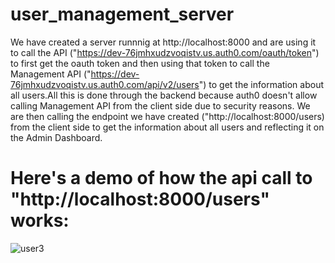 # user_management_server

We have created a server runnnig at http://localhost:8000 and are using it to call the API ("https://dev-76jmhxudzvoqistv.us.auth0.com/oauth/token")  to first get the oauth token and then using that  token to call the Management API ("https://dev-76jmhxudzvoqistv.us.auth0.com/api/v2/users") to get the information about all users.All this is done through the backend because auth0 doesn't allow calling Management API from the client side due to security reasons. We are then calling the endpoint we have created ("http://localhost:8000/users) from the client side to get the information about all users and reflecting it on the Admin Dashboard.

# Here's a demo of how the api call to "http://localhost:8000/users" works:
![user3](https://user-images.githubusercontent.com/37264147/229367449-7cba7b6f-1a39-4a79-aa17-17b969cbf4ae.gif)





